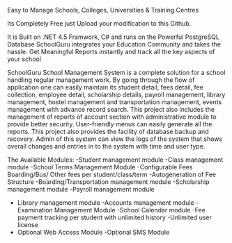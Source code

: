 Easy to Manage Schools, Colleges, Universities & Training Centres

Its Completely Free just Upload your modification to this Github.

It is Built on .NET 4.5 Framwork, C# and runs on the Powerful PostgreSQL Database
SchoolGuru integrates your Education Community and takes the hassle. 
Get Meaningful Reports instantly and track all the key aspects of your school

SchoolGuru School Management System is a complete solution for a school handling regular management work. 
By going through the flow of application one can easily maintain its student detail, fees detail, fee collection, 
employee detail, scholarship details, payroll management, library management, hostel management and transportation 
management, events management with advance record search. This project also includes the management of reports of account 
section with administrative module to provide better security. User-friendly menus can easily generate all the reports. This project also provides the facility of database backup and recovery. Admin of this system can view the logs of the system that shows overall changes and entries in to the system with time and user type.

The Available Modules:
-Student management module
-Class management module
-School Terms Management Module
-Configurable Fees Boarding/Bus/ Other fees per student/class/term
-Autogeneration of Fee Structure
-Boarding/Transportation management module
-Scholarship management module
-Payroll management module
- Library management module
-Accounts management module
-Examination Management Module
-School Calendar module
-Fee payment tracking per student with unlimited history
-Unlimited user license
- Optional Web Access Module
-Optional SMS Module


